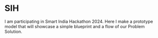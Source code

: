 # SIH
I am participating in Smart India Hackathon 2024. Here I make a prototype model that will showcase a simple blueprint and a flow of our Problem Solution.
